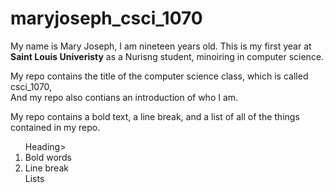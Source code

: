 # maryjoseph_csci_1070

<p> My name is Mary Joseph, I am nineteen years old. This is my first year at <strong>Saint Louis Univeristy</strong> as a Nurisng student, minoiring in computer science.</p> 

<p> My repo contains the title of the computer science class, which is called csci_1070,<br>And my repo also contians an introduction of who I am.</p>

<p>My repo contains a bold text, a line break, and a list of all of the things contained in my repo.</p>

<ol> 
 <il>Heading</il>>
 <li>Bold words</li>
 <li>Line break</li>
 <il>Lists</li>
</ol>

